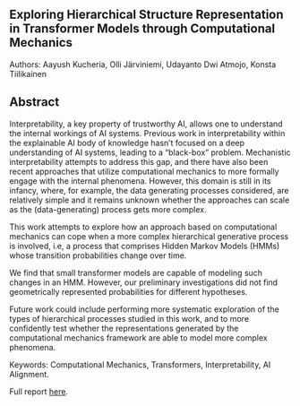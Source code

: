 ## Exploring Hierarchical Structure Representation in Transformer Models through Computational Mechanics

Authors: Aayush Kucheria, Olli Järviniemi, Udayanto Dwi Atmojo, Konsta Tiilikainen

## Abstract

Interpretability, a key property of trustworthy AI, allows one to understand the internal workings of AI systems. Previous work in interpretability within the explainable AI body of knowledge hasn’t focused on a deep understanding of AI systems, leading to a “black-box” problem. Mechanistic interpretability attempts to address this gap, and there have also been recent approaches that utilize computational mechanics to more formally engage with the internal phenomena. However, this domain is still in its infancy, where, for example, the data generating processes considered, are relatively simple and it remains unknown whether the approaches can scale as the (data-generating) process gets more complex. 

This work attempts to explore how an approach based on computational mechanics can cope when a more complex hierarchical generative process is involved, i.e, a process that comprises Hidden Markov Models (HMMs) whose transition probabilities change over time. 

We find that small transformer models are capable of modeling such changes in an HMM. However, our preliminary investigations did not find geometrically represented probabilities for different hypotheses.

Future work could include performing more systematic exploration of the types of hierarchical processes studied in this work, and to more confidently test whether the representations generated by the computational mechanics framework are able to model more complex phenomena.

Keywords: Computational Mechanics, Transformers,  Interpretability, AI Alignment.

Full report [here](https://github.com/AayushKucheria/ComputationalMechanics-Hackathon-2024/blob/main/report.pdf).
